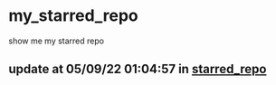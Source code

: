 # my_starred_repo
show me my starred repo

update at 05/09/22 01:04:57 in [starred_repo](./index.html)
---

